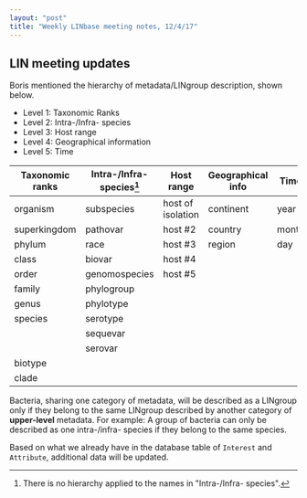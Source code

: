 ```yaml
---
layout: "post"
title: "Weekly LINbase meeting notes, 12/4/17"
---
```


## LIN meeting updates

Boris mentioned the hierarchy of metadata/LINgroup description, shown below.

- Level 1: Taxonomic Ranks
- Level 2: Intra-/Infra- species
- Level 3: Host range
- Level 4: Geographical information
- Level 5: Time

Taxonomic ranks | Intra-/Infra- species[^de67c72f] | Host range        | Geographical info | Time
----------------|----------------------------------|-------------------|-------------------|------
organism        | subspecies                       | host of isolation | continent         | year
superkingdom    | pathovar                         | host #2           | country           | month
phylum          | race                             | host #3           | region            | day
class           | biovar                           | host #4           |                   |
order           | genomospecies                    | host #5           |                   |
family          | phylogroup                       |                   |                   |
genus           | phylotype                        |                   |                   |
species         | serotype                         |                   |                   |
                | sequevar                         |                   |                   |
                | serovar                          |                   |                   |
|biotype         |                                  |                   |                   
|clade           |                                  |                   |                   


[^de67c72f]: There is no hierarchy applied to the names in "Intra-/Infra- species".

Bacteria, sharing one category of metadata, will be described as a LINgroup only if they belong to the same LINgroup described by another category of **upper-level** metadata.
For example: A group of bacteria can only be described as one intra-/infra- species if they belong to the same species.

Based on what we already have in the database table of `Interest` and `Attribute`, additional data will be updated.
